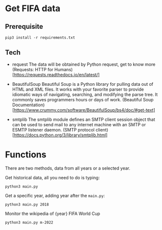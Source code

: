 # Get FIFA data

## Prerequisite

`pip3 install -r requirements.txt`

## Tech

- request
The data will be obtained by Python request, get to know more (Requests: HTTP for Humans)[https://requests.readthedocs.io/en/latest/]

- BeautifulSoup
Beautiful Soup is a Python library for pulling data out of HTML and XML files. It works with your favorite parser to provide idiomatic ways of navigating, searching, and modifying the parse tree. It commonly saves programmers hours or days of work.
(Beautiful Soup Documentation)[https://www.crummy.com/software/BeautifulSoup/bs4/doc/#get-text]

- smtplib
The smtplib module defines an SMTP client session object that can be used to send mail to any internet machine with an SMTP or ESMTP listener daemon. (SMTP protocol client)[https://docs.python.org/3/library/smtplib.html]

# Functions

There are two methods, data from all years or a selected year.

Get historical data, all you need to do is typing:

`python3 main.py`

Get a specific year, adding year after the `main.py`:

`python3 main.py 2018`

Monitor the wikipedia of {year} FIFA World Cup

`python3 main.py m-2022`